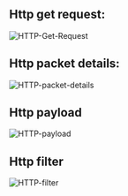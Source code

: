 ## Http get request:
![HTTP-Get-Request](https://github.com/user-attachments/assets/9ef3c648-d603-4841-8003-0e5e13d4cf0f)
## Http packet details:
![HTTP-packet-details](https://github.com/user-attachments/assets/7ba6f821-ffd0-4174-9137-fe87bb3722ab)
## Http payload
![HTTP-payload](https://github.com/user-attachments/assets/107570b5-c33f-4f24-becd-bcf7c6224810)
## Http filter
![HTTP-filter](https://github.com/user-attachments/assets/31a281e0-9431-4b0b-a1c2-a278219a730a)
